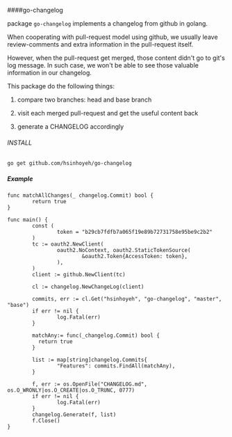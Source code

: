 ####go-changelog

package `go-changelog` implements a changelog from github in golang.

When cooperating with pull-request model using github, we usually leave review-comments and extra information in the pull-request itself.

However, when the pull-request get merged, those content didn't go to git's log message. In such case, we won't be able to see those valuable information in our changelog. 

This package do the following things:

1. compare two branches: head and base branch

2. visit each merged pull-request and get the useful content back
 
3. generate a CHANGELOG accordingly

###### INSTALL
```
go get github.com/hsinhoyeh/go-changelog
```

##### Example
```
func matchAllChanges(_ changelog.Commit) bool {
        return true
}

func main() {
        const (
                token = "b29cb7fdfb7a065f19e89b72731758e95be9c2b2"
        )
        tc := oauth2.NewClient(
                oauth2.NoContext, oauth2.StaticTokenSource(
                        &oauth2.Token{AccessToken: token},
                ),
        )
        client := github.NewClient(tc)

        cl := changelog.NewChangeLog(client)

        commits, err := cl.Get("hsinhoyeh", "go-changelog", "master", "base")
        if err != nil {
                log.Fatal(err)
        }

        matchAny:= func(_changelog.Commit) bool {
          return true
        }

        list := map[string]changelog.Commits{
                "Features": commits.FindAll(matchAny),
        }

        f, err := os.OpenFile("CHANGELOG.md", os.O_WRONLY|os.O_CREATE|os.O_TRUNC, 0777)
        if err != nil {
                log.Fatal(err)
        }
        changelog.Generate(f, list)
        f.Close()
}
``` 